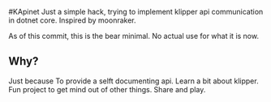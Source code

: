 #KApinet
Just a simple hack, trying to implement klipper api communication in dotnet core. Inspired by moonraker.

As of this commit, this is the bear minimal. No actual use for what it is now.

## Why?
Just because
To provide a selft documenting api.
Learn a bit about klipper.
Fun project to get mind out of other things.
Share and play.
